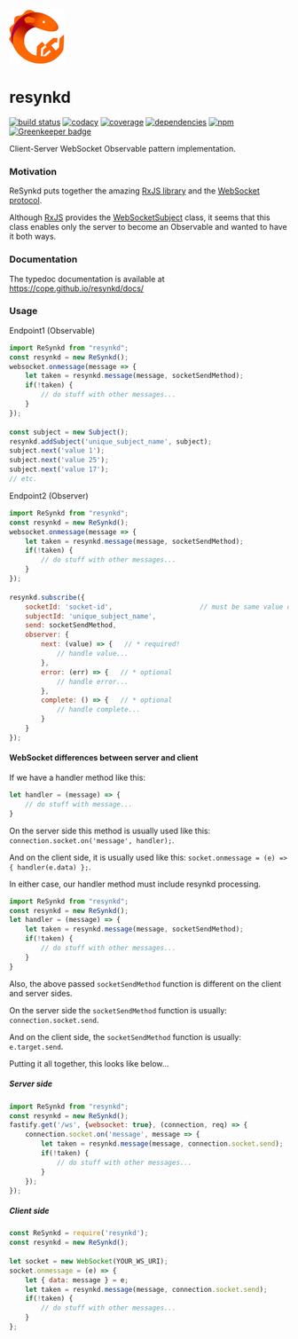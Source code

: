 <a href="https://cope.github.io/resynkd/">
  <img alt="resynkd" src="https://raw.githubusercontent.com/cope/resynkd/master/resynkd.jpg" width="100">
</a>

# resynkd
[![build status](https://img.shields.io/travis/cope/resynkd.svg?branch=master)](https://travis-ci.org/cope/resynkd)
[![codacy](https://img.shields.io/codacy/grade/688be689cad640b89d180b8fee850df7.svg)](https://www.codacy.com/project/cope/resynkd/dashboard)
[![coverage](https://img.shields.io/coveralls/github/cope/resynkd/master.svg)](https://coveralls.io/github/cope/resynkd?branch=master)
[![dependencies](https://david-dm.org/cope/resynkd.svg)](https://www.npmjs.com/package/resynkd)
[![npm](https://img.shields.io/npm/dt/resynkd.svg)](https://www.npmjs.com/package/resynkd)
[![Greenkeeper badge](https://badges.greenkeeper.io/cope/resynkd.svg)](https://greenkeeper.io/)

Client-Server WebSocket Observable pattern implementation.

### Motivation

ReSynkd puts together the amazing [RxJS library](https://rxjs.dev) and the [WebSocket protocol](https://en.wikipedia.org/wiki/WebSocket).

Although [RxJS](https://rxjs.dev) provides the [WebSocketSubject](https://rxjs.dev/api/webSocket/WebSocketSubject) class, it seems that this class enables only the server to become an Observable and wanted to have it both ways.

### Documentation

The typedoc documentation is available at https://cope.github.io/resynkd/docs/

### Usage

Endpoint1 (Observable)
```javascript
import ReSynkd from "resynkd";
const resynkd = new ReSynkd();
websocket.onmessage(message => {
    let taken = resynkd.message(message, socketSendMethod);
    if(!taken) {
        // do stuff with other messages...
    }
});

const subject = new Subject();
resynkd.addSubject('unique_subject_name', subject);
subject.next('value 1');
subject.next('value 25');
subject.next('value 17');
// etc.
```

Endpoint2 (Observer)
```javascript
import ReSynkd from "resynkd";
const resynkd = new ReSynkd();
websocket.onmessage(message => {
    let taken = resynkd.message(message, socketSendMethod);
    if(!taken) {
        // do stuff with other messages...
    }
});

resynkd.subscribe({
	socketId: 'socket-id',                      // must be same value on both socket endpoints
	subjectId: 'unique_subject_name',          
	send: socketSendMethod,
	observer: {
        next: (value) => {   // * required!
            // handle value...
        },
        error: (err) => {   // * optional
            // handle error...
        },
        complete: () => {   // * optional
            // handle complete...
        }
   	}
});
```

#### WebSocket differences between server and client

If we have a handler method like this:
```javascript
let handler = (message) => {
    // do stuff with message...
}
```

On the server side this method is usually used like this: `connection.socket.on('message', handler);`.

And on the client side, it is usually used like this: `socket.onmessage = (e) => { handler(e.data) };`.

In either case, our handler method must include resynkd processing.
```javascript
import ReSynkd from "resynkd";
const resynkd = new ReSynkd();
let handler = (message) => {
    let taken = resynkd.message(message, socketSendMethod);
    if(!taken) {
        // do stuff with other messages...
    }
}
```

Also, the above passed `socketSendMethod` function is different on the client and server sides.

On the server side the `socketSendMethod` function is usually: `connection.socket.send`.

And on the client side, the `socketSendMethod` function is usually: `e.target.send`.

Putting it all together, this looks like below...

##### Server side
```javascript
import ReSynkd from "resynkd";
const resynkd = new ReSynkd();
fastify.get('/ws', {websocket: true}, (connection, req) => {
    connection.socket.on('message', message => {
        let taken = resynkd.message(message, connection.socket.send);
        if(!taken) {
            // do stuff with other messages...
        }
    });
});
```

##### Client side
```javascript
const ReSynkd = require('resynkd');
const resynkd = new ReSynkd();

let socket = new WebSocket(YOUR_WS_URI);
socket.onmessage = (e) => {
    let { data: message } = e;
    let taken = resynkd.message(message, connection.socket.send);
    if(!taken) {
        // do stuff with other messages...
    }
};
```

